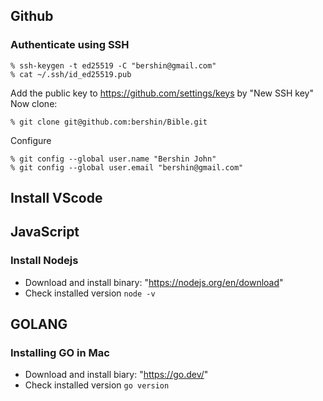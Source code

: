 ## Github 
### Authenticate using SSH
```
% ssh-keygen -t ed25519 -C "bershin@gmail.com"
% cat ~/.ssh/id_ed25519.pub
```
Add the public key to https://github.com/settings/keys by "New SSH key"
Now clone:
```
% git clone git@github.com:bershin/Bible.git
```
Configure
```
% git config --global user.name "Bershin John" 
% git config --global user.email "bershin@gmail.com"
```
## Install VScode

## JavaScript
### Install Nodejs
- Download and install binary: "https://nodejs.org/en/download"
- Check installed version `node -v`

## GOLANG
### Installing GO in Mac
- Download and install biary: "https://go.dev/"
- Check installed version `go version`